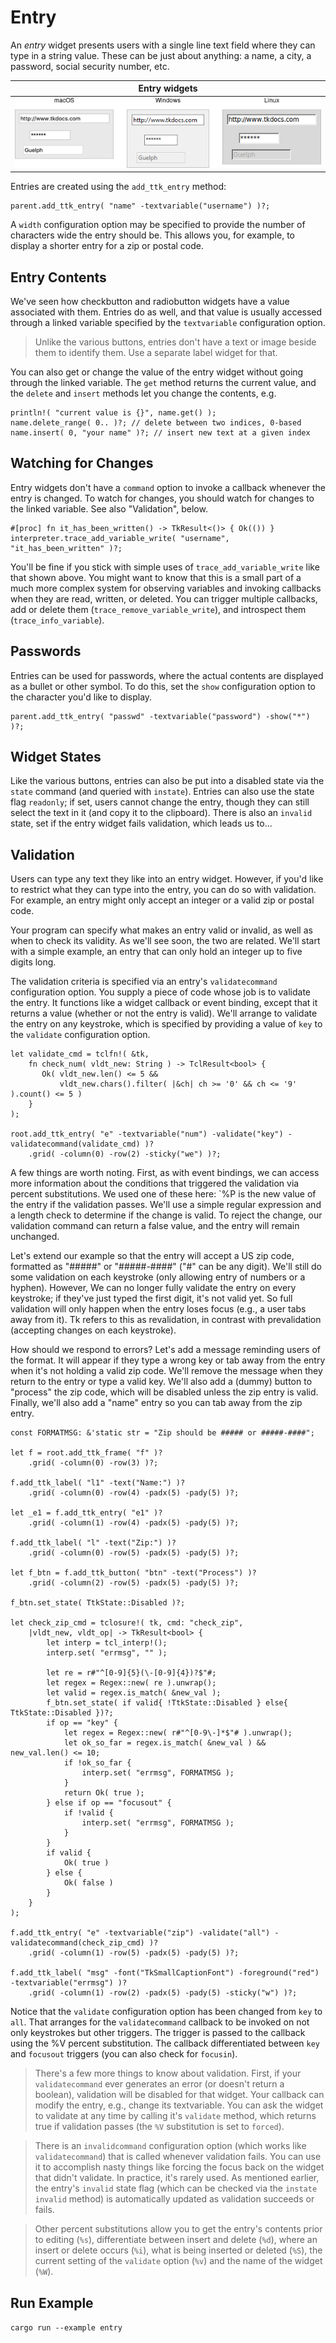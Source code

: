 # Entry

An *entry* widget presents users with a single line text field where they can
type in a string value. These can be just about anything: a name, a city, a
password, social security number, etc.

|                Entry widgets                |
| :-----------------------------------------: |
| ![Entry widgets.](./images/w_entry_all.png) |

Entries are created using the `add_ttk_entry` method:

```rust,no_run
parent.add_ttk_entry( "name" -textvariable("username") )?;
```

A `width` configuration option may be specified to provide the number of
characters wide the entry should be. This allows you, for example, to display a
shorter entry for a zip or postal code.

## Entry Contents

We've seen how checkbutton and radiobutton widgets have a value associated with
them. Entries do as well, and that value is usually accessed through a linked
variable specified by the `textvariable` configuration option. 

> Unlike the various buttons, entries don't have a text or image beside them to
identify them. Use a separate label widget for that.

You can also get or change the value of the entry widget without going through
the linked variable. The `get` method returns the current value, and the
`delete` and `insert` methods let you change the contents, e.g.

```rust,no_run
println!( "current value is {}", name.get() );
name.delete_range( 0.. )?; // delete between two indices, 0-based
name.insert( 0, "your name" )?; // insert new text at a given index
```

## Watching for Changes

Entry widgets don't have a `command` option to invoke a callback whenever the
entry is changed. To watch for changes, you should watch for changes to the
linked variable. See also "Validation", below.

```rust,no_run
#[proc] fn it_has_been_written() -> TkResult<()> { Ok(()) }
interpreter.trace_add_variable_write( "username", "it_has_been_written" )?;
```

You'll be fine if you stick with simple uses of `trace_add_variable_write` like
that shown above. You might want to know that this is a small part of a much
more complex system for observing variables and invoking callbacks when they are
read, written, or deleted. You can trigger multiple callbacks, add or delete
them (`trace_remove_variable_write`), and introspect them
(`trace_info_variable`).

## Passwords

Entries can be used for passwords, where the actual contents are displayed as a
bullet or other symbol. To do this, set the `show` configuration option to the
character you'd like to display.

```rust,no_run
parent.add_ttk_entry( "passwd" -textvariable("password") -show("*") )?;
```

## Widget States

Like the various buttons, entries can also be put into a disabled state via the
`state` command (and queried with `instate`). Entries can also use the state
flag `readonly`; if set, users cannot change the entry, though they can still
select the text in it (and copy it to the clipboard). There is also an `invalid`
state, set if the entry widget fails validation, which leads us to...

## Validation

Users can type any text they like into an entry widget. However, if you'd like
to restrict what they can type into the entry, you can do so with validation.
For example, an entry might only accept an integer or a valid zip or postal
code.

Your program can specify what makes an entry valid or invalid, as well as when
to check its validity. As we'll see soon, the two are related. We'll start with
a simple example, an entry that can only hold an integer up to five digits long.

The validation criteria is specified via an entry's `validatecommand`
configuration option. You supply a piece of code whose job is to validate the
entry. It functions like a widget callback or event binding, except that it
returns a value (whether or not the entry is valid). We'll arrange to validate
the entry on any keystroke, which is specified by providing a value of `key` to
the `validate` configuration option.

```rust,no_run
let validate_cmd = tclfn!( &tk,
    fn check_num( vldt_new: String ) -> TclResult<bool> {
       Ok( vldt_new.len() <= 5 &&
           vldt_new.chars().filter( |&ch| ch >= '0' && ch <= '9' ).count() <= 5 )
    }
);

root.add_ttk_entry( "e" -textvariable("num") -validate("key") -validatecommand(validate_cmd) )?
    .grid( -column(0) -row(2) -sticky("we") )?;
```

A few things are worth noting. First, as with event bindings, we can access more
information about the conditions that triggered the validation via percent
substitutions. We used one of these here: `%P  is the new value of the entry if
the validation passes. We'll use a simple regular expression and a length check
to determine if the change is valid. To reject the change, our validation
command can return a false value, and the entry will remain unchanged.

Let's extend our example so that the entry will accept a US zip code, formatted
as "#####" or "#####-####" ("#" can be any digit). We'll still do some
validation on each keystroke (only allowing entry of numbers or a hyphen).
However, We can no longer fully validate the entry on every keystroke; if
they've just typed the first digit, it's not valid yet. So full validation will
only happen when the entry loses focus (e.g., a user tabs away from it). Tk
refers to this as revalidation, in contrast with prevalidation (accepting
changes on each keystroke).

How should we respond to errors? Let's add a message reminding users of the
format. It will appear if they type a wrong key or tab away from the entry when
it's not holding a valid zip code. We'll remove the message when they return to
the entry or type a valid key. We'll also add a (dummy) button to "process" the
zip code, which will be disabled unless the zip entry is valid. Finally, we'll
also add a "name" entry so you can tab away from the zip entry.

```rust,no_run
const FORMATMSG: &'static str = "Zip should be ##### or #####-####";

let f = root.add_ttk_frame( "f" )?
    .grid( -column(0) -row(3) )?;

f.add_ttk_label( "l1" -text("Name:") )?
    .grid( -column(0) -row(4) -padx(5) -pady(5) )?;

let _e1 = f.add_ttk_entry( "e1" )?
    .grid( -column(1) -row(4) -padx(5) -pady(5) )?;

f.add_ttk_label( "l" -text("Zip:") )?
    .grid( -column(0) -row(5) -padx(5) -pady(5) )?;

let f_btn = f.add_ttk_button( "btn" -text("Process") )?
    .grid( -column(2) -row(5) -padx(5) -pady(5) )?;

f_btn.set_state( TtkState::Disabled )?;

let check_zip_cmd = tclosure!( tk, cmd: "check_zip",
    |vldt_new, vldt_op| -> TkResult<bool> {
        let interp = tcl_interp!();
        interp.set( "errmsg", "" );

        let re = r#"^[0-9]{5}(\-[0-9]{4})?$"#;
        let regex = Regex::new( re ).unwrap();
        let valid = regex.is_match( &new_val );
        f_btn.set_state( if valid{ !TtkState::Disabled } else{ TtkState::Disabled })?;
        if op == "key" {
            let regex = Regex::new( r#"^[0-9\-]*$"# ).unwrap();
            let ok_so_far = regex.is_match( &new_val ) && new_val.len() <= 10;
            if !ok_so_far {
                interp.set( "errmsg", FORMATMSG );
            }
            return Ok( true );
        } else if op == "focusout" {
            if !valid {
                interp.set( "errmsg", FORMATMSG );
            }
        }
        if valid {
            Ok( true )
        } else {
            Ok( false )
        }
    }
);

f.add_ttk_entry( "e" -textvariable("zip") -validate("all") -validatecommand(check_zip_cmd) )?
    .grid( -column(1) -row(5) -padx(5) -pady(5) )?;

f.add_ttk_label( "msg" -font("TkSmallCaptionFont") -foreground("red") -textvariable("errmsg") )?
    .grid( -column(1) -row(2) -padx(5) -pady(5) -sticky("w") )?;
```

Notice that the `validate` configuration option has been changed from `key` to
`all`. That arranges for the `validatecommand` callback to be invoked on not
only keystrokes but other triggers. The trigger is passed to the callback using
the %V percent substitution. The callback differentiated between `key` and
`focusout` triggers (you can also check for `focusin`).

> There's a few more things to know about validation. First, if your
`validatecommand` ever generates an error (or doesn't return a boolean),
validation will be disabled for that widget. Your callback can modify the entry,
e.g., change its textvariable. You can ask the widget to validate at any time by
calling it's `validate` method, which returns true if validation passes (the
`%V` substitution is set to `forced`).

> There is an `invalidcommand` configuration option (which works like
`validatecommand`) that is called whenever validation fails. You can use it to
accomplish nasty things like forcing the focus back on the widget that didn't
validate. In practice, it's rarely used. As mentioned earlier, the entry's
`invalid` state flag (which can be checked via the `instate` `invalid` method)
is automatically updated as validation succeeds or fails.

> Other percent substitutions allow you to get the entry's contents prior to
editing (`%s`), differentiate between insert and delete (`%d`), where an insert
or delete occurs (`%i`), what is being inserted or deleted (`%S`), the current
setting of the `validate` option (`%v`) and the name of the widget (`%W`).

## Run Example

`cargo run --example entry`
